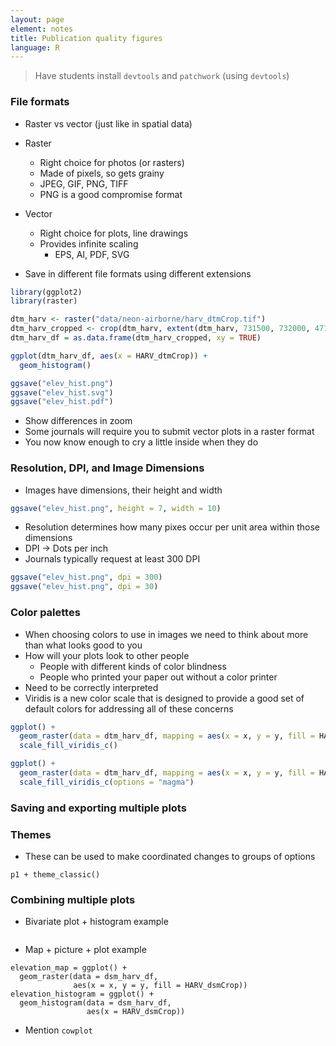 ```yaml
---
layout: page
element: notes
title: Publication quality figures
language: R
---
```

 
> Have students install `devtools` and `patchwork` (using `devtools`)

### File formats

* Raster vs vector (just like in spatial data)
* Raster
  * Right choice for photos (or rasters)
  * Made of pixels, so gets grainy
  * JPEG, GIF, PNG, TIFF
  * PNG is a good compromise format
* Vector
  * Right choice for plots, line drawings
  * Provides infinite scaling
    * EPS, AI, PDF, SVG

* Save in different file formats using different extensions

```r
library(ggplot2)
library(raster)

dtm_harv <- raster("data/neon-airborne/harv_dtmCrop.tif")
dtm_harv_cropped <- crop(dtm_harv, extent(dtm_harv, 731500, 732000, 4713200, 4713500))
dtm_harv_df = as.data.frame(dtm_harv_cropped, xy = TRUE)

ggplot(dtm_harv_df, aes(x = HARV_dtmCrop)) +
  geom_histogram()

ggsave("elev_hist.png")
ggsave("elev_hist.svg")
ggsave("elev_hist.pdf")
```

* Show differences in zoom
* Some journals will require you to submit vector plots in a raster format
* You now know enough to cry a little inside when they do

### Resolution,  DPI, and Image Dimensions

* Images have dimensions, their height and width

```r
ggsave("elev_hist.png", height = 7, width = 10)
```

* Resolution determines how many pixes occur per unit area within those dimensions
* DPI -> Dots per inch
* Journals typically request at least 300 DPI

```r
ggsave("elev_hist.png", dpi = 300)
ggsave("elev_hist.png", dpi = 30)
```

### Color palettes

* When choosing colors to use in images we need to think about more than what
  looks good to you
* How will your plots look to other people
  * People with different kinds of color blindness
  * People who printed your paper out without a color printer
* Need to be correctly interpreted
* Viridis is a new color scale that is designed to provide a good set of default
  colors for addressing all of these concerns

```r
ggplot() +
  geom_raster(data = dtm_harv_df, mapping = aes(x = x, y = y, fill = HARV_dtmCrop)) +
  scale_fill_viridis_c()
```

```r
ggplot() +
  geom_raster(data = dtm_harv_df, mapping = aes(x = x, y = y, fill = HARV_dtmCrop)) +
  scale_fill_viridis_c(options = "magma")
```

### Saving and exporting multiple plots


### Themes

* These can be used to make coordinated changes to groups of options

```
p1 + theme_classic()
```

### Combining multiple plots

* Bivariate plot + histogram example

```
```

* Map + picture + plot example

```
elevation_map = ggplot() +
  geom_raster(data = dsm_harv_df, 
              aes(x = x, y = y, fill = HARV_dsmCrop))
elevation_histogram = ggplot() +
  geom_histogram(data = dsm_harv_df, 
                 aes(x = HARV_dsmCrop))
```

* Mention `cowplot`